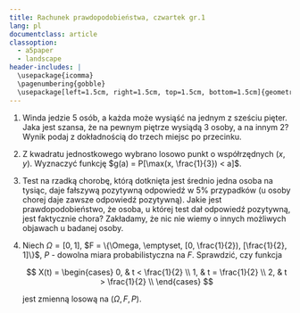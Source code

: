 ```yaml
---
title: Rachunek prawdopodobieństwa, czwartek gr.1
lang: pl
documentclass: article
classoption:
  - a5paper
  - landscape
header-includes: |
  \usepackage{icomma}
  \pagenumbering{gobble}
  \usepackage[left=1.5cm, right=1.5cm, top=1.5cm, bottom=1.5cm]{geometry}
---
```



1. Winda jedzie 5 osób, a każda może wysiąść na jednym z sześciu pięter. Jaka
   jest szansa, że na pewnym piętrze wysiądą 3 osoby, a na innym 2? Wynik podaj
   z dokładnością do trzech miejsc po przecinku.

2. Z kwadratu jednostkowego wybrano losowo punkt o współrzędnych $(x, y)$.
   Wyznaczyć funkcję $g(a) = P[\max(x, \frac{1}{3}) < a]$.

3. Test na rzadką chorobę, którą dotknięta jest średnio jedna osoba na tysiąc,
   daje fałszywą pozytywną odpowiedź w 5% przypadków (u osoby chorej daje zawsze
   odpowiedź pozytywną). Jakie jest prawdopodobieństwo, że osoba, u której test dał
   odpowiedź pozytywną, jest faktycznie chora? Zakładamy, że nic nie wiemy o innych
   możliwych objawach u badanej osoby.

4. Niech $\Omega = [0,1]$,
   $F = \{\Omega, \emptyset, [0, \frac{1}{2}), [\frac{1}{2}, 1]\}$,
   $P$ - dowolna miara probabilistyczna na $F$. Sprawdzić, czy funkcja

   $$
   X(t) = \begin{cases}
     0, & t < \frac{1}{2} \\
     1, & t = \frac{1}{2} \\
     2, & t > \frac{1}{2} \\
   \end{cases}
   $$

   jest zmienną losową na $(\Omega, F, P)$.
